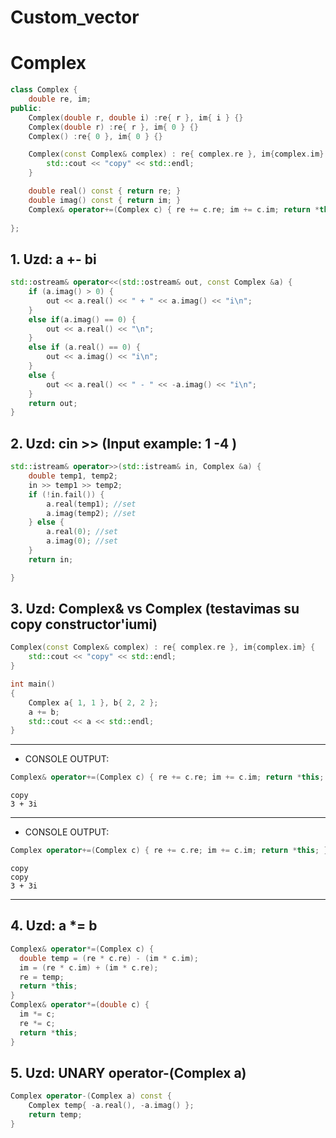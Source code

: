 # Custom_vector




# Complex

```C++
class Complex {
	double re, im; 
public:
	Complex(double r, double i) :re{ r }, im{ i } {}
	Complex(double r) :re{ r }, im{ 0 } {}
	Complex() :re{ 0 }, im{ 0 } {}

	Complex(const Complex& complex) : re{ complex.re }, im{complex.im} {
		std::cout << "copy" << std::endl;
	}

	double real() const { return re; }
	double imag() const { return im; }
	Complex& operator+=(Complex c) { re += c.re; im += c.im; return *this; }
	
};
```

## 1. Uzd: **a +- bi**

```C++
std::ostream& operator<<(std::ostream& out, const Complex &a) {
	if (a.imag() > 0) {
		out << a.real() << " + " << a.imag() << "i\n";
	}
	else if(a.imag() == 0) {
		out << a.real() << "\n";
	}
	else if (a.real() == 0) {
		out << a.imag() << "i\n";
	}
	else {
		out << a.real() << " - " << -a.imag() << "i\n";
	}	
	return out;
}
```

## 2. Uzd: cin >> **(Input example:  1 -4  )**
```C++
std::istream& operator>>(std::istream& in, Complex &a) {
	double temp1, temp2;
	in >> temp1 >> temp2;
	if (!in.fail()) {
		a.real(temp1); //set
		a.imag(temp2); //set
	} else {
		a.real(0); //set
		a.imag(0); //set
	}
	return in;

}
```

## 3. Uzd: Complex& vs Complex (testavimas su copy constructor'iumi)
```C++
Complex(const Complex& complex) : re{ complex.re }, im{complex.im} {
	std::cout << "copy" << std::endl;
}

int main()
{
	Complex a{ 1, 1 }, b{ 2, 2 };
	a += b; 
	std::cout << a << std::endl;
}
```
---
* CONSOLE OUTPUT:
```C++
Complex& operator+=(Complex c) { re += c.re; im += c.im; return *this; }
```

```
copy
3 + 3i
```
---
* CONSOLE OUTPUT:
```C++
Complex operator+=(Complex c) { re += c.re; im += c.im; return *this; }
```

```
copy
copy
3 + 3i
```
---
## 4. Uzd: **a \*= b**

```C++
Complex& operator*=(Complex c) {
  double temp = (re * c.re) - (im * c.im);
  im = (re * c.im) + (im * c.re);
  re = temp;
  return *this;
}
Complex& operator*=(double c) {
  im *= c;
  re *= c;
  return *this;
}
```
## 5. Uzd: UNARY operator-(Complex a)

```C++
Complex operator-(Complex a) const { 
	Complex temp{ -a.real(), -a.imag() };
	return temp;
}
```
